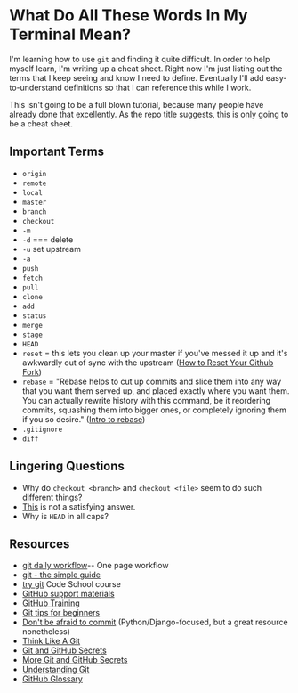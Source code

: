 # What Do All These Words In My Terminal Mean? #

I'm learning how to use `git` and finding it quite difficult. In order to help myself
learn, I'm writing up a cheat sheet. Right now I'm just listing out the 
terms that I keep seeing and know I need to define. Eventually I'll add
easy-to-understand definitions so that I can reference this while I work.

This isn't going to be a full blown tutorial, because many people have already done 
that excellently. As the repo title suggests, this is only going to be a cheat sheet.

## Important Terms ##

- `origin`
- `remote`
- `local`
- `master`
- `branch`
- `checkout`
- `-m`
- `-d` === delete
- `-u` set upstream
- `-a`
- `push`
- `fetch`
- `pull`
- `clone`
- `add`
- `status`
- `merge`
- `stage`
- `HEAD`
- `reset` = this lets you clean up your master if you've messed it up and it's awkwardly out of sync with the upstream ([How to Reset Your Github Fork](http://scribu.net/blog/resetting-your-github-fork.html))
- `rebase` = "Rebase helps to cut up commits and slice them into any way that you want them served up, and placed exactly where you want them. You can actually rewrite history with this command, be it reordering commits, squashing them into bigger ones, or completely ignoring them if you so desire." ([Intro to rebase](http://gitready.com/intermediate/2009/01/31/intro-to-rebase.html))
- `.gitignore`
- `diff`

## Lingering Questions ##

- Why do `checkout <branch>` and `checkout <file>` seem to do such different things?
 - [This](http://stevelosh.com/blog/2013/04/git-koans/#one-thing-well) is not a satisfying answer.
- Why is `HEAD` in all caps?

## Resources ##

- [git daily workflow](https://www.sonassi.com/wp-content/uploads/2012/07/simple_git_daily_workflow.pdf)-- One page workflow
- [git - the simple guide](http://rogerdudler.github.io/git-guide/)
- [try git](http://try.github.io/) Code School course
- [GitHub support materials](https://help.github.com/)
- [GitHub Training](http://training.github.com/web/git-foundations/)
- [Git tips for beginners](http://markjberger.com/blog/git-tips-for-beginners-interested-in-open-source)
- [Don't be afraid to commit](http://dont-be-afraid-to-commit.readthedocs.org/en/latest/) (Python/Django-focused, but a great resource nonetheless)
- [Think Like A Git](http://think-like-a-git.net)
- [Git and GitHub Secrets](http://zachholman.com/talk/git-github-secrets/)
- [More Git and GitHub Secrets](http://zachholman.com/talk/more-git-and-github-secrets/)
- [Understanding Git](http://www.sbf5.com/~cduan/technical/git/)
- [GitHub Glossary](https://help.github.com/articles/github-glossary)
